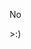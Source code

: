 <!DOCTYPE html>
<html>
	<head>
		<meta name="viewport" content="width=device-width, initial-scale=1">
		<style>
			/* color variables */
:root {
  --color-primary: #0c1440;
  --color-secondary: #0067f4; /* qoom blue */
  --color-navy: #0c1440;
  --color-blue: #0067f4;
  --color-orange: #F28729;
  --color-red: #E84855;
  --color-yellow: #F7C660;
  --color-green: #4da422;
  --color-purple: #9c3ce9;
  
  --color-gray-10: #f4f6f7;
  --color-gray-50: #ebebeb;
  --color-gray-100: #d7d7d7;
  --color-gray-200: #c2c3c4;
  --color-gray-300: #aeafb0;
  --color-gray-400: #9a9b9c;
  
  --color-blue-10: #e6f0fe;
  --color-blue-50: #cce1fd;
  --color-blue-100: #99c2fa;
  --color-blue-200: #66a3f8;
  --color-blue-300: #3285f6;
  --color-blue-500: #0052c3;
  --color-blue-600: #003d92;
  --color-blue-700: #002961;
  
  --color-secondary-10: #e6f0fe;
  --color-secondary-50: #cce1fd;
  --color-secondary-100: #99c2fa;
  --color-secondary-200: #66a3f8;
  --color-secondary-300: #3285f6;
  --color-secondary-500: #0052c3;
  --color-secondary-600: #003d92;
  --color-secondary-700: #002961;
  
  --color-red-10: #fdedee;
  --color-red-50: #fadadd;
  --color-red-100: #f6b6bb;
  --color-red-200: #f19199;
  --color-red-300: #ed6d77;
  
  --color-light-gray: #F4F6F7;
  --color-light-blue: #D8E6F2;
  
  
  /* text colors for light background */
  --text-dark-high: #212121;
  --text-dark-medium: #666666;
  --text-dark-disabled: #9E9E9E;

  /* text colors for dark background */
  --text-white-high: rgba(255,255,255,1);
  --text-white-medium: rgba(255,255,255,0.6);
  --text-white-disabled: rgba(255,255,255,0.38);
}

body {
	color: var(--text-dark-high);
	font-family: system-ui, sans-serif;
	font-size: 16px;
	font-weight: 300;
	margin:0;
	padding:0;
	text-rendering: optimizelegibility;
	width: 100%;
}

main {
	box-sizing: border-box;
	line-height: 1.25;
	margin: 0 auto 80px;
	max-width: 712px;
	padding: 0 16px;
}
h1,h2,h3,h4,h5,h6 {
	margin-block-start: 2em;
	margin-block-end: 1em;
}
/* title */
h1 {
  font-size: 2em;
  font-weight: 500;
  padding-bottom: 0.5em;
  border-bottom: 1px solid var(--text-dark-high);
}
h2 {
	font-size: 1.5em;
	font-weight: 500;
}
h3 {
	font-size: 1.17em;
	font-weight: 500;
}
h4 {
	font-size: 1em;
	font-weight: 500;
}
h5 {
	font-size: 0.83em;
	font-weight: 500;
}
h6 {
	font-size: 0.67em;
	font-weight: 500;
}

ul, ol {
	padding-inline-start: 18px;
}

ul > ul, ul > ol, ol > ol, ol > ul {
	padding-inline-start: 40px;
}
blockquote > p {
	margin-block-start: 0;
	margin-block-end: 0;
}

a {
	color: var(--color-blue);
}

p {
	hyphens: auto;
	line-height: 1.5;
	margin-block-start: 1.5em;
}
li {
	margin: 8px 0;
}
strong {
	font-weight: 500;
}

blockquote {
	background: var(--color-gray-10);
	border-left: 8px solid var(--text-dark-high);
	margin: 24px 0;
	padding: 16px 24px 16px;
}

hr {
	border:none;
	border-top:solid 1px var(--color-gray-400);
	margin-top: 2rem;
	margin-bottom: 2rem;
}

pre {
	background-color: var(--text-dark-high);
	border-radius: 8px;
	color: #fff;
	overflow: auto;
	padding: 16px 24px;
	tab-size: 2em;
}

code {
	background-color: var(--color-secondary-10);
	border-radius: 4px;
	color: var(--color-secondary);
	font-family: monospace;
	line-height: 20px;
	margin: 0;
	padding: 2px 6px;
	word-wrap: break-word;
}

pre > code {
	background: transparent;
	color: #fff;
	line-height: 1.5;
	padding:0;
}

table {
	border-collapse: collapse;
	margin-top: 32px;
	margin-bottom: 32px;
	padding: 0;
	width: 100%;
}
table tr {
	border-top: 1px solid var(--color-gray-100);
	margin: 0;
	padding: 0;
}
table thead tr {
	border-bottom: 1px solid var(--text-dark-high);
}

table tr th {
	font-weight: 500;
	margin: 0;
	padding: 8px 16px;
	text-align: left;
}
table tbody tr:nth-child(odd) {
	background-color: var(--color-gray-10);
}
table tbody tr:last-child {
	border-bottom: 1px solid var(--color-gray-100);
}
table tr td {
	margin: 0;
	padding: 8px 16px;
	text-align: left;
}

img {
	display: block;
	margin: 2rem 0;
	max-width: 100%;
}

button {
	border: 1px solid var(--color-secondary);
	background-color: var(--color-secondary);
	color: #fff;
	font-size: 16px;
	font-weight: 500;
	padding: 16px;
	border-radius: 0;
}
		</style>
	</head>
	<body>
		<main><!DOCTYPE html>
<html>
	<head>
		<meta name="viewport" content="width=device-width, initial-scale=1">
		<style>
			/* color variables */
:root {
  --color-primary: #0c1440;
  --color-secondary: #0067f4; /* qoom blue */
  --color-navy: #0c1440;
  --color-blue: #0067f4;
  --color-orange: #F28729;
  --color-red: #E84855;
  --color-yellow: #F7C660;
  --color-green: #4da422;
  --color-purple: #9c3ce9;
<p>--color-gray-10: #f4f6f7;
--color-gray-50: #ebebeb;
--color-gray-100: #d7d7d7;
--color-gray-200: #c2c3c4;
--color-gray-300: #aeafb0;
--color-gray-400: #9a9b9c;</p>
<p>--color-blue-10: #e6f0fe;
--color-blue-50: #cce1fd;
--color-blue-100: #99c2fa;
--color-blue-200: #66a3f8;
--color-blue-300: #3285f6;
--color-blue-500: #0052c3;
--color-blue-600: #003d92;
--color-blue-700: #002961;</p>
<p>--color-secondary-10: #e6f0fe;
--color-secondary-50: #cce1fd;
--color-secondary-100: #99c2fa;
--color-secondary-200: #66a3f8;
--color-secondary-300: #3285f6;
--color-secondary-500: #0052c3;
--color-secondary-600: #003d92;
--color-secondary-700: #002961;</p>
<p>--color-red-10: #fdedee;
--color-red-50: #fadadd;
--color-red-100: #f6b6bb;
--color-red-200: #f19199;
--color-red-300: #ed6d77;</p>
<p>--color-light-gray: #F4F6F7;
--color-light-blue: #D8E6F2;</p>
<p>/* text colors for light background */
--text-dark-high: #212121;
--text-dark-medium: #666666;
--text-dark-disabled: #9E9E9E;</p>
<p>/* text colors for dark background */
--text-white-high: rgba(255,255,255,1);
--text-white-medium: rgba(255,255,255,0.6);
--text-white-disabled: rgba(255,255,255,0.38);
}</p>
<p>body {
color: var(--text-dark-high);
font-family: system-ui, sans-serif;
font-size: 16px;
font-weight: 300;
margin:0;
padding:0;
text-rendering: optimizelegibility;
width: 100%;
}</p>
<p>main {
box-sizing: border-box;
line-height: 1.25;
margin: 0 auto 80px;
max-width: 712px;
padding: 0 16px;
}
h1,h2,h3,h4,h5,h6 {
margin-block-start: 2em;
margin-block-end: 1em;
}
/* title */
h1 {
font-size: 2em;
font-weight: 500;
padding-bottom: 0.5em;
border-bottom: 1px solid var(--text-dark-high);
}
h2 {
font-size: 1.5em;
font-weight: 500;
}
h3 {
font-size: 1.17em;
font-weight: 500;
}
h4 {
font-size: 1em;
font-weight: 500;
}
h5 {
font-size: 0.83em;
font-weight: 500;
}
h6 {
font-size: 0.67em;
font-weight: 500;
}</p>
<p>ul, ol {
padding-inline-start: 18px;
}</p>
<p>ul &gt; ul, ul &gt; ol, ol &gt; ol, ol &gt; ul {
padding-inline-start: 40px;
}
blockquote &gt; p {
margin-block-start: 0;
margin-block-end: 0;
}</p>
<p>a {
color: var(--color-blue);
}</p>
<p>p {
hyphens: auto;
line-height: 1.5;
margin-block-start: 1.5em;
}
li {
margin: 8px 0;
}
strong {
font-weight: 500;
}</p>
<p>blockquote {
background: var(--color-gray-10);
border-left: 8px solid var(--text-dark-high);
margin: 24px 0;
padding: 16px 24px 16px;
}</p>
<p>hr {
border:none;
border-top:solid 1px var(--color-gray-400);
margin-top: 2rem;
margin-bottom: 2rem;
}</p>
<p>pre {
background-color: var(--text-dark-high);
border-radius: 8px;
color: #fff;
overflow: auto;
padding: 16px 24px;
tab-size: 2em;
}</p>
<p>code {
background-color: var(--color-secondary-10);
border-radius: 4px;
color: var(--color-secondary);
font-family: monospace;
line-height: 20px;
margin: 0;
padding: 2px 6px;
word-wrap: break-word;
}</p>
<p>pre &gt; code {
background: transparent;
color: #fff;
line-height: 1.5;
padding:0;
}</p>
<p>table {
border-collapse: collapse;
margin-top: 32px;
margin-bottom: 32px;
padding: 0;
width: 100%;
}
table tr {
border-top: 1px solid var(--color-gray-100);
margin: 0;
padding: 0;
}
table thead tr {
border-bottom: 1px solid var(--text-dark-high);
}</p>
<p>table tr th {
font-weight: 500;
margin: 0;
padding: 8px 16px;
text-align: left;
}
table tbody tr:nth-child(odd) {
background-color: var(--color-gray-10);
}
table tbody tr:last-child {
border-bottom: 1px solid var(--color-gray-100);
}
table tr td {
margin: 0;
padding: 8px 16px;
text-align: left;
}</p>
<p>img {
display: block;
margin: 2rem 0;
max-width: 100%;
}</p>
<p>button {
border: 1px solid var(--color-secondary);
background-color: var(--color-secondary);
color: #fff;
font-size: 16px;
font-weight: 500;
padding: 16px;
border-radius: 0;
}
</style>
</head>
<body>
<main><p>No</p></p>
<p>&gt;:)</p>
</main>
		<script src='/libs/renderer/src/mdcodify.js'></script>
	</body>
</html></main>
		<script src='/libs/renderer/src/mdcodify.js'></script>
	</body>
</html>